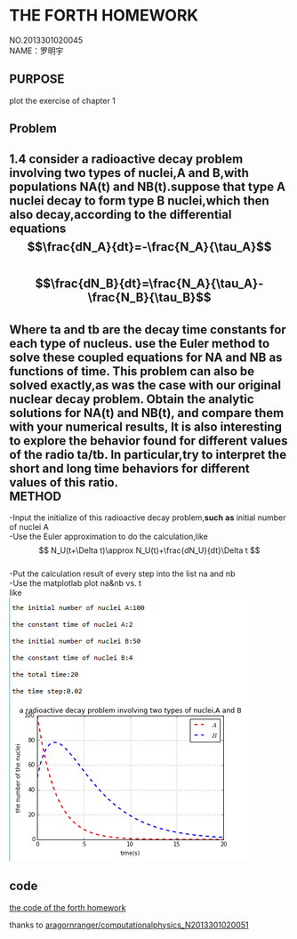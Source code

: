 THE FORTH HOMEWORK
======
NO.2013301020045       
NAME：罗明宇     

PURPOSE
------
plot the exercise of chapter 1

Problem
-------
1.4 consider a radioactive decay problem involving two types of nuclei,A and B,with populations NA(t) and NB(t).suppose that type A nuclei decay to form type B nuclei,which then also decay,according to the differential equations     
$$\frac{dN_A}{dt}=-\frac{N_A}{\tau_A}$$     
$$\frac{dN_B}{dt}=\frac{N_A}{\tau_A}-\frac{N_B}{\tau_B}$$        
Where ta and tb are the decay time constants for each type of nucleus. use the Euler method to solve these coupled equations for NA and NB as functions of time. This problem can also be solved exactly,as was the case with our original nuclear decay problem. Obtain the analytic solutions for NA(t) and NB(t), and compare them with your numerical results, It is also interesting to explore the behavior found for different values of the radio   ta/tb. In particular,try to interpret the short and long time behaviors for different values of this ratio.     
METHOD
--------------
-Input the initialize of this radioactive decay problem,**such** **as** initial number of nuclei A     
-Use the Euler approximation to do the calculation,like     
$$
N_U(t+\Delta t)\approx N_U(t)+\frac{dN_U}{dt}\Delta t
$$     
-Put the calculation result of every step into the list na and nb     
-Use the matplotlab plot na&nb vs. t     
   like     
![x](https://raw.githubusercontent.com/luomingyu/computationalphysics_N2013301020045/code/the%20picture%20of%20the%20forth%20homework.png)

code
-----
[the code of the forth homework](https://raw.githubusercontent.com/luomingyu/computationalphysics_N2013301020045/code/第四次作业代码.py)

thanks to [aragornranger/computationalphysics_N2013301020051](https://github.com/aragornranger/computationalphysics_N2013301020051)
